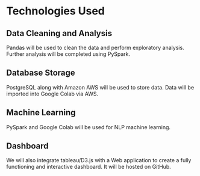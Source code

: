 # Technologies Used

## Data Cleaning and Analysis
Pandas will be used to clean the data and perform exploratory analysis. Further analysis will be completed using PySpark.

## Database Storage
PostgreSQL along with Amazon AWS will be used to store data.  Data will be imported into Google Colab via AWS.

## Machine Learning
PySpark and Google Colab will be used for NLP machine learning.   

## Dashboard
We will also integrate tableau/D3.js with a Web application to create a fully functioning and interactive dashboard.  It will be hosted on GitHub.